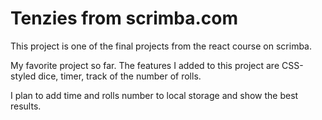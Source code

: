 # Tenzies from scrimba.com

This project is one of the final projects from the react course on scrimba.

My favorite project so far. The features I added to this project are CSS-styled dice, timer, track of the number of rolls. 

I plan to add time and rolls number to local storage and show the best results.
